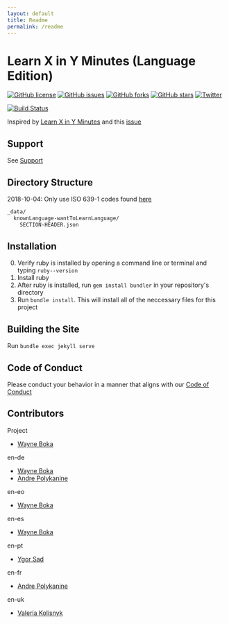 ```yaml
---
layout: default
title: Readme
permalink: /readme
---
```


# Learn X in Y Minutes (Language Edition)


[![GitHub license](https://img.shields.io/github/license/wboka/learnxinyminutes-language-edition.svg?style=flat-square)](https://github.com/wboka/learnxinyminutes-language-edition/blob/master/LICENSE) [![GitHub issues](https://img.shields.io/github/issues/wboka/learnxinyminutes-language-edition.svg?style=flat-square)](https://github.com/wboka/learnxinyminutes-language-edition/issues) [![GitHub forks](https://img.shields.io/github/forks/wboka/learnxinyminutes-language-edition.svg?style=flat-square)](https://github.com/wboka/learnxinyminutes-language-edition/network) 
[![GitHub stars](https://img.shields.io/github/stars/wboka/learnxinyminutes-language-edition.svg?style=flat-square)](https://github.com/wboka/learnxinyminutes-language-edition/stargazers) [![Twitter](https://img.shields.io/twitter/url/https/github.com/wboka/learnxinyminutes-language-edition.svg?style=social)](https://twitter.com/intent/tweet?text=Wow:&url=https%3A%2F%2Fgithub.com%2Fwboka%2Flearnxinyminutes-language-edition)

[![Build Status](https://travis-ci.org/wboka/learnxinyminutes-language-edition.svg?branch=master)](https://travis-ci.org/wboka/learnxinyminutes-language-edition)

Inspired by [Learn X in Y Minutes](http://learnxinyminutes.com) and this [issue](https://github.com/adambard/learnxinyminutes-docs/issues/3007)

## Support

See [Support](./SUPPORT.md)

## Directory Structure

2018-10-04: Only use ISO 639-1 codes found [here](https://en.wikipedia.org/wiki/List_of_ISO_639-1_codes)

```txt
_data/
  knownLanguage-wantToLearnLanguage/
    SECTION-HEADER.json
```

## Installation

0. Verify ruby is installed by opening a command line or terminal and typing `ruby--version`
  1. Install ruby
1. After ruby is installed, run `gem install bundler` in your repository's directory
2. Run `bundle install`. This will install all of the neccessary files for this project

## Building the Site

Run `bundle exec jekyll serve`

## Code of Conduct

Please conduct your behavior in a manner that aligns with our [Code of Conduct](./CODE_OF_CONDUCT.md)

## Contributors

Project

- [Wayne Boka](https://github.com/wboka)

en-de

- [Wayne Boka](https://github.com/wboka)
- [Andre Polykanine](https://github.com/Menelion)

en-eo

- [Wayne Boka](https://github.com/wboka)

en-es

- [Wayne Boka](https://github.com/wboka)

en-pt

- [Ygor Sad](https://github.com/ysads)


en-fr

- [Andre Polykanine](https://github.com/Menelion)

en-uk

- [Valeria Kolisnyk](https://github.com/kolisnyklera)
